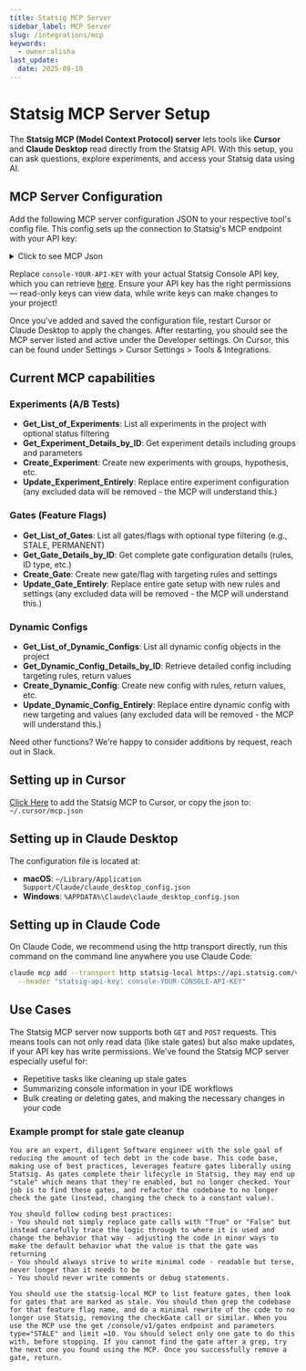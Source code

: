 ```yaml
---
title: Statsig MCP Server
sidebar_label: MCP Server
slug: /integrations/mcp
keywords:
  - owner:alisha
last_update:
  date: 2025-08-18
---
```


# Statsig MCP Server Setup

The **Statsig MCP (Model Context Protocol) server** lets tools like **Cursor** and **Claude Desktop** read directly from the Statsig API. With this setup, you can ask questions, explore experiments, and access your Statsig data using AI.

## MCP Server Configuration

Add the following MCP server configuration JSON to your respective tool's config file. This config sets up the connection to Statsig's MCP endpoint with your API key:

<details>
<summary>
Click to see MCP Json
</summary>
```json
{
  "mcpServers": {
    "statsig-local": {
      "command": "npx",
      "args": [
        "mcp-remote",
        "https://api.statsig.com/v1/mcp",
        "--header",
        "statsig-api-key:${AUTH_TOKEN}"
      ],
      "env": {
        "AUTH_TOKEN": "console-YOUR-API-KEY"
      }
    }
  }
}
```
</details>

Replace `console-YOUR-API-KEY` with your actual Statsig Console API key, which you can retrieve [here](https://console.statsig.com/api_keys). Ensure your API key has the right permissions — read-only keys can view data, while write keys can make changes to your project!

Once you've added and saved the configuration file, restart Cursor or Claude Desktop to apply the changes. After restarting, you should see the MCP server listed and active under the Developer settings. On Cursor, this can be found under Settings > Cursor Settings > Tools & Integrations.

## Current MCP capabilities

### Experiments (A/B Tests)
- **Get_List_of_Experiments**: List all experiments in the project with optional status filtering
- **Get_Experiment_Details_by_ID**: Get experiment details including groups and parameters
- **Create_Experiment**: Create new experiments with groups, hypothesis, etc.
- **Update_Experiment_Entirely**: Replace entire experiment configuration (any excluded data will be removed - the MCP will understand this.)

### Gates (Feature Flags)
- **Get_List_of_Gates**: List all gates/flags with optional type filtering (e.g., STALE, PERMANENT)
- **Get_Gate_Details_by_ID**: Get complete gate configuration details (rules, ID type, etc.)
- **Create_Gate**: Create new gate/flag with targeting rules and settings
- **Update_Gate_Entirely**: Replace entire gate setup with new rules and settings (any excluded data will be removed - the MCP will understand this.)

### Dynamic Configs
- **Get_List_of_Dynamic_Configs**: List all dynamic config objects in the project
- **Get_Dynamic_Config_Details_by_ID**: Retrieve detailed config including targeting rules, return values
- **Create_Dynamic_Config**: Create new config with rules, return values, etc.
- **Update_Dynamic_Config_Entirely**: Replace entire dynamic config with new targeting and values (any excluded data will be removed - the MCP will understand this.)

Need other functions? We're happy to consider additions by request, reach out in Slack.

## **Setting up in Cursor**

[Click Here](cursor://anysphere.cursor-deeplink/mcp/install?name=statsig-local&config=eyJjb21tYW5kIjoibnB4IG1jcC1yZW1vdGUgaHR0cHM6Ly9hcGkuc3RhdHNpZy5jb20vdjEvbWNwIC0taGVhZGVyIHN0YXRzaWctYXBpLWtleToke0FVVEhfVE9LRU59IiwiZW52Ijp7IkFVVEhfVE9LRU4iOiJjb25zb2xlLWtleSJ9fQ==) to add the Statsig MCP to Cursor, or copy the json to: `~/.cursor/mcp.json`

## **Setting up in Claude Desktop**

The configuration file is located at:

- **macOS**: `~/Library/Application Support/Claude/claude_desktop_config.json`
- **Windows**: `%APPDATA%\Claude\claude_desktop_config.json`

## **Setting up in Claude Code**

On Claude Code, we recommend using the http transport directly, run this command on the command line anywhere you use Claude Code:

```bash 
claude mcp add --transport http statsig-local https://api.statsig.com/v1/mcp \
  --header "statsig-api-key: console-YOUR-CONSOLE-API-KEY"
```

## Use Cases

The Statsig MCP server now supports both `GET` and `POST` requests. This means tools can not only read data (like stale gates) but also make updates, if your API key has write permissions. We've found the Statsig MCP server especially useful for:

- Repetitive tasks like cleaning up stale gates
- Summarizing console information in your IDE workflows
- Bulk creating or deleting gates, and making the necessary changes in your code

### Example prompt for stale gate cleanup

```
You are an expert, diligent Software engineer with the sole goal of reducing the amount of tech debt in the code base. This code base, making use of best practices, leverages feature gates liberally using Statsig. As gates complete their lifecycle in Statsig, they may end up "stale" which means that they're enabled, but no longer checked. Your job is to find these gates, and refactor the codebase to no longer check the gate (instead, changing the check to a constant value).

You should follow coding best practices:
- You should not simply replace gate calls with "True" or "False" but instead carefully trace the logic through to where it is used and change the behavior that way - adjusting the code in minor ways to make the default behavior what the value is that the gate was returning
- You should always strive to write minimal code - readable but terse, never longer than it needs to be
- You should never write comments or debug statements.

You should use the statsig-local MCP to list feature gates, then look for gates that are marked as stale. You should then grep the codebase for that feature flag name, and do a minimal rewrite of the code to no longer use Statsig, removing the checkGate call or similar. When you use the MCP use the get /console/v1/gates endpoint and parameters type="STALE" and limit =10. You should select only one gate to do this with, before stopping. If you cannot find the gate after a grep, try the next one you found using the MCP. Once you successfully remove a gate, return.
```
